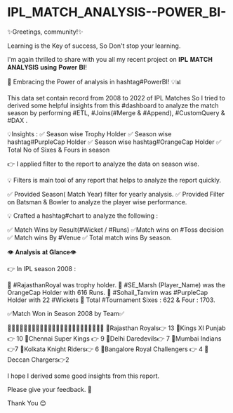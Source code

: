 # IPL_MATCH_ANALYSIS--POWER_BI-

✨Greetings, community!✨

Learning is the Key of success, So Don't stop your learning.

I'm again thrilled to share with you all my recent project on 𝐈𝐏𝐋 𝐌𝐀𝐓𝐂𝐇 𝐀𝐍𝐀𝐋𝐘𝐒𝐈𝐒 𝐮𝐬𝐢𝐧𝐠 𝐏𝐨𝐰𝐞𝐫 𝐁𝐈!

🌟 Embracing the Power of analysis in hashtag#PowerBI! 💡📊

This data set contain record from 2008 to 2022 of IPL Matches So I tried to derived some helpful insights from this #dashboard to analyze the match season by performing #ETL, #Joins(#Merge & #Append), #CustomQuery & #DAX .

💡Insights : ✅ Season wise Trophy Holder ✅ Season wise hashtag#PurpleCap Holder ✅ Season wise hashtag#OrangeCap Holder ✅ Total No of Sixes & Fours in season

👉 I applied filter to the report to analyze the data on season wise.

💡 Filters is main tool of any report that helps to analyze the report quickly.

✅ Provided Season( Match Year) filter for yearly analysis. ✅ Provided Filter on Batsman & Bowler to analyze the player wise performance.

💡 Crafted a hashtag#chart to analyze the following :

✅ Match Wins by Result(#Wicket / #Runs) ✅Match wins on #Toss decision ✅ Match wins By #Venue ✅ Total match wins By season.

👁 𝐀𝐧𝐚𝐥𝐲𝐬𝐢𝐬 𝐚𝐭 𝐆𝐥𝐚𝐧𝐜𝐞👁

👉 In IPL season 2008 :

🚀 #RajasthanRoyal was trophy holder. 🚀 #SE_Marsh (Player_Name) was the OrangeCap Holder with 616 Runs. 🚀 #Sohail_Tanvirn was #PurpleCap Holder with 22 #Wickets 🚀 Total #Tournament Sixes : 622 & Four : 1703.

✅Match Won in Season 2008 by Team✅

📍📍📍📍📍📍📍📍📍📍📍📍📍📍📍📍📍📍📍📍📍📍📍📍 🌟Rajasthan Royals👉 13 🌟Kings XI Punjab👉 10 🌟Chennai Super Kings 👉 9 🌟Delhi Daredevils👉 7 🌟Mumbai Indians 👉7 🌟Kolkata Knight Riders👉 6 🌟Bangalore Royal Challengers 👉 4 🌟Deccan Chargers👉2

I hope I derived some good insights from this report.

Please give your feedback. 📣

Thank You 😊
